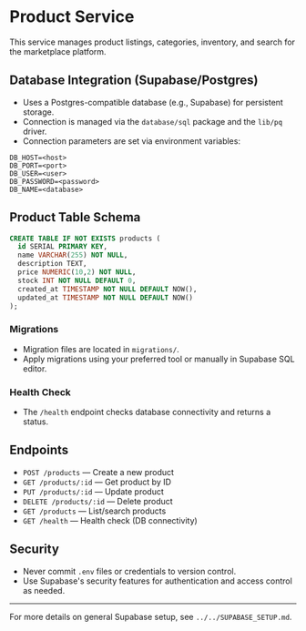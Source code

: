 # Product Service

This service manages product listings, categories, inventory, and search for the marketplace platform.

## Database Integration (Supabase/Postgres)

- Uses a Postgres-compatible database (e.g., Supabase) for persistent storage.
- Connection is managed via the `database/sql` package and the `lib/pq` driver.
- Connection parameters are set via environment variables:

```
DB_HOST=<host>
DB_PORT=<port>
DB_USER=<user>
DB_PASSWORD=<password>
DB_NAME=<database>
```

## Product Table Schema

```sql
CREATE TABLE IF NOT EXISTS products (
  id SERIAL PRIMARY KEY,
  name VARCHAR(255) NOT NULL,
  description TEXT,
  price NUMERIC(10,2) NOT NULL,
  stock INT NOT NULL DEFAULT 0,
  created_at TIMESTAMP NOT NULL DEFAULT NOW(),
  updated_at TIMESTAMP NOT NULL DEFAULT NOW()
);
```

### Migrations

- Migration files are located in `migrations/`.
- Apply migrations using your preferred tool or manually in Supabase SQL editor.

### Health Check

- The `/health` endpoint checks database connectivity and returns a status.

## Endpoints

- `POST /products` — Create a new product
- `GET /products/:id` — Get product by ID
- `PUT /products/:id` — Update product
- `DELETE /products/:id` — Delete product
- `GET /products` — List/search products
- `GET /health` — Health check (DB connectivity)

## Security

- Never commit `.env` files or credentials to version control.
- Use Supabase's security features for authentication and access control as needed.

---

For more details on general Supabase setup, see `../../SUPABASE_SETUP.md`.
